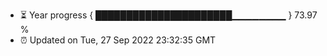 - ⏳ Year progress { ██████████████████████▁▁▁▁▁▁▁▁ } 73.97 %
- ⏰ Updated on Tue, 27 Sep 2022 23:32:35 GMT

